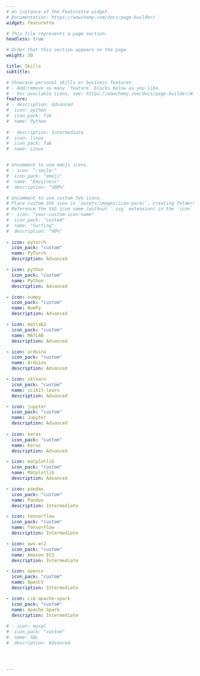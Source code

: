 ```yaml
---
# An instance of the Featurette widget.
# Documentation: https://wowchemy.com/docs/page-builder/
widget: featurette

# This file represents a page section.
headless: true

# Order that this section appears on the page.
weight: 30

title: Skills
subtitle:

# Showcase personal skills or business features.
# - Add/remove as many `feature` blocks below as you like.
# - For available icons, see: https://wowchemy.com/docs/page-builder/#icons
feature:
# - description: Advanced
#  icon: python
#  icon_pack: fab
#  name: Python
    
# - description: Intermediate
#  icon: linux
#  icon_pack: fab
#  name: Linux


# Uncomment to use emoji icons.
# - icon: ":smile:"
#  icon_pack: "emoji"
#  name: "Emojiness"
#  description: "100%"  

# Uncomment to use custom SVG icons.
# Place custom SVG icon in `assets/images/icon-pack/`, creating folders if necessary.
# Reference the SVG icon name (without `.svg` extension) in the `icon` field.
# - icon: "your-custom-icon-name"
#  icon_pack: "custom"
#  name: "Surfing"
#  description: "90%"
  
- icon: pytorch
  icon_pack: "custom"
  name: PyTorch
  description: Advanced

- icon: python
  icon_pack: "custom"
  name: Python
  description: Advanced

- icon: numpy
  icon_pack: "custom"
  name: NumPy
  description: Advanced

- icon: matlab2
  icon_pack: "custom"
  name: MATLAB
  description: Advanced

- icon: arduino
  icon_pack: "custom"
  name: Arduino
  description: Advanced

- icon: sklearn
  icon_pack: "custom"
  name: scikit-learn
  description: Advanced

- icon: jupyter
  icon_pack: "custom"
  name: Jupyter
  description: Advanced
  
- icon: keras
  icon_pack: "custom"
  name: Keras
  description: Advanced

- icon: matplotlib
  icon_pack: "custom"
  name: Matplotlib
  description: Advanced

- icon: pandas
  icon_pack: "custom"
  name: Pandas
  description: Intermediate

- icon: tensorflow
  icon_pack: "custom"
  name: TensorFlow
  description: Intermediate

- icon: aws-ec2
  icon_pack: "custom"
  name: Amazon EC2
  description: Intermediate

- icon: opencv
  icon_pack: "custom"
  name: OpenCV
  description: Intermediate

- icon: cib-apache-spark
  icon_pack: "custom"
  name: Apache Spark
  description: Intermediate
  
# - icon: mysql
#  icon_pack: "custom"
#  name: SQL
#  description: Advanced




---
```

